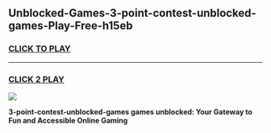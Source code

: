 
## Unblocked-Games-3-point-contest-unblocked-games-Play-Free-h15eb
<h3>
<a href="https://premium76.site?title=3-point-contest-unblocked-games&ref=19M">CLICK TO PLAY</a></h3>
<hr>

<h3>
<a href="https://premium76.site?title=3-point-contest-unblocked-games&ref=19M">CLICK 2 PLAY</a>
  
</h3>

<a href="https://premium76.site?title=3-point-contest-unblocked-games&ref=19M"><img src="https://clearcache.store/games.png"></a>


**3-point-contest-unblocked-games games unblocked: Your Gateway to Fun and Accessible Online Gaming**
